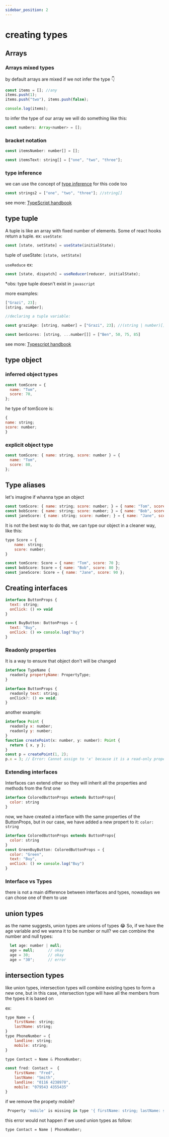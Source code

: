 ```yaml
---
sidebar_position: 2
---
```


# creating types

## Arrays

### Arrays mixed types

by default arrays are mixed if we not infer the type 👇

```js
const items = []; //any
items.push(1);
items.push("two"), items.push(false);

console.log(items);
```

to infer the type of our array we will do something like this:

```js
const numbers: Array<number> = [];
```

### bracket notation

```js
const itemsNumber: number[] = [];

const itemsText: string[] = ["one", "two", "three"];
```

### type inference

we can use the concept of [type inference](http://localhost:3000/Typescript%20with%20React/type%20annotations#type-inference) for this code too

```js
const strings2 = ["one", "two", "three"]; //string[]
```

see more: [TypeScript handbook](https://www.typescriptlang.org/docs/handbook/basic-types.html#array)

## type tuple

A tuple is like an array with fixed number of elements. Some of react hooks return a tuple. ex: `useState`:

```js
const [state, setState] = useState(initialState);
```

tuple of useState: `[state, setState]`

`useReduce` ex:

```js
const [state, dispatch] = useReducer(reducer, initialState);
```

\*obs: type tuple doesn't exist in `javascript`

more examples:

```js
["Grazi", 23];
[string, number];

//declaring a tuple variable:

const graziAge: [string, number] = ["Grazi", 23]; //(string | number)[] -> union types

const benScores: [string, ...number[]] = ["Ben", 50, 75, 85]
```

see more: [Typescript handbook](https://www.typescriptlang.org/docs/handbook/basic-types.html#tuple)

## type object

### inferred object types

```js
const tomScore = {
  name: "Tom",
  score: 70,
};
```

he type of tomScore is:

```js
{
name: string;
score: number;
}
```
### explicit object type

```js
const tomScore: { name: string, score: number } = {
  name: "Tom",
  score: 80,
};
```
## Type aliases

let's imagine if whanna type an object

```js
const tomScore: { name: string; score: number; } = { name: "Tom", score: 70 };
const bobScore: { name: string; score: number; } = { name: "Bob", score: 80 };
const janeScore: { name: string; score: number; } = { name: "Jane", score: 90 };
```
It is not the best way to do that, we can type our object in a cleaner way, like this:

```js
type Score = {
    name: string;
    score: number;
}

const tomScore: Score = { name: "Tom", score: 70 };
const bobScore: Score = { name: "Bob", score: 80 };
const janeScore: Score = { name: "Jane", score: 90 };
```

## Creating interfaces

```js
interface ButtonProps {
  text: string;
  onClick: () => void
}

const BuyButton: ButtonProps = {
  text: "Buy",
  onClick: () => console.log("Buy")
}
```
### Readonly properties
It is a way to ensure that object don't will be changed
```js
interface TypeName {
  readonly propertyName: PropertyType;
}

interface ButtonProps {
  readonly text: string;
  onClick?: () => void;
}
```
another example: 
```js
interface Point {
  readonly x: number;
  readonly y: number;
}
function createPoint(x: number, y: number): Point {
  return { x, y };
}
const p = createPoint(1, 2);
p.x = 3; // Error: Cannot assign to 'x' because it is a read-only property

```
### Extending interfaces

Interfaces can extend other so they will inherit all the properties and methods
from the first one

```js
interface ColoredButtonProps extends ButtonProps{
  color: string
}
```

now, we have created a interface with the same properties of the ButtonProps, but in our case, we have added a new propert to it: `color: string`

```js
interface ColoredButtonProps extends ButtonProps{
  color: string
}
const GreenBuyButton: ColoredButtonProps = {
  color: "Green",
  text: "Buy",
  onClick: () => console.log("Buy")
}
```

### Interface vs Types

there is not a main difference between interfaces and types, nowadays we can chose one of them to use

## union types

as the name suggests, union types are unions of types 😂
So, if we have the age variable and we wanna it to be number or null?
we can combine the number and null types:
```js
  let age: number | null;
  age = null;      // okay
  age = 30;        // okay
  age = "30";      // error
```
## intersection types

like union types, intersection types will combine existing types to form a new one, but in this case, intersection type will have all the members from the types it is based on

ex:
```js
type Name = {
    firstName: string;
    lastName: string;
}
type PhoneNumber = {
    landline: string;
    mobile: string;
}

type Contact = Name & PhoneNumber;

const fred: Contact =  {
    firstName: "Fred",
    lastName: "Smith",
    landline: "0116 4238978",
    mobile: "079543 4355435"
}
```

if we remove the propety mobile?

```js
 Property 'mobile' is missing in type '{ firstName: string; lastName: string; landline: string; }' but required in type 'PhoneNumber'.
 ```

 this error would not happen if we used union types as follow:

`type Contact = Name | PhoneNumber;`

